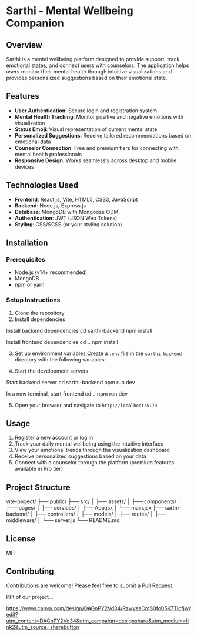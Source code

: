 # Sarthi - Mental Wellbeing Companion

## Overview
Sarthi is a mental wellbeing platform designed to provide support, track emotional states, and connect users with counselors. The application helps users monitor their mental health through intuitive visualizations and provides personalized suggestions based on their emotional state.

## Features
- **User Authentication**: Secure login and registration system
- **Mental Health Tracking**: Monitor positive and negative emotions with visualization
- **Status Emoji**: Visual representation of current mental state
- **Personalized Suggestions**: Receive tailored recommendations based on emotional data
- **Counselor Connection**: Free and premium tiers for connecting with mental health professionals
- **Responsive Design**: Works seamlessly across desktop and mobile devices

## Technologies Used
- **Frontend**: React.js, Vite, HTML5, CSS3, JavaScript
- **Backend**: Node.js, Express.js
- **Database**: MongoDB with Mongoose ODM
- **Authentication**: JWT (JSON Web Tokens)
- **Styling**: CSS/SCSS (or your styling solution)

## Installation

### Prerequisites
- Node.js (v14+ recommended)
- MongoDB
- npm or yarn

### Setup Instructions
1. Clone the repository
2. Install dependencies

Install backend dependencies
cd sarthi-backend npm install

Install frontend dependencies
cd .. npm install

3. Set up environment variables
Create a `.env` file in the `sarthi-backend` directory with the following variables:

4. Start the development servers

Start backend server
cd sarthi-backend npm run dev

In a new terminal, start frontend
cd .. npm run dev


5. Open your browser and navigate to `http://localhost:5173`

## Usage
1. Register a new account or log in
2. Track your daily mental wellbeing using the intuitive interface
3. View your emotional trends through the visualization dashboard
4. Receive personalized suggestions based on your data
5. Connect with a counselor through the platform (premium features available in Pro tier)

## Project Structure
vite-project/ ├── public/ ├── src/ │ ├── assets/ │ ├── components/ │ ├── pages/ │ ├── services/ │ ├── App.jsx │ └── main.jsx ├── sarthi-backend/ │ ├── controllers/ │ ├── models/ │ ├── routes/ │ ├── middleware/ │ └── server.js └── README.md




## License
MIT

## Contributing
Contributions are welcome! Please feel free to submit a Pull Request.


PPt of our project...


https://www.canva.com/design/DAGnPY2Vd34/RzwysaCmS0fo05K7Tiofjw/edit?utm_content=DAGnPY2Vd34&utm_campaign=designshare&utm_medium=link2&utm_source=sharebutton